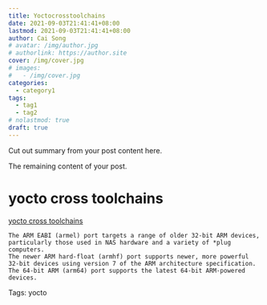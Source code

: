 ```yaml
---
title: Yoctocrosstoolchains
date: 2021-09-03T21:41:41+08:00
lastmod: 2021-09-03T21:41:41+08:00
author: Cai Song
# avatar: /img/author.jpg
# authorlink: https://author.site
cover: /img/cover.jpg
# images:
#   - /img/cover.jpg
categories:
  - category1
tags:
  - tag1
  - tag2
# nolastmod: true
draft: true
---
```


Cut out summary from your post content here.

<!--more-->

The remaining content of your post.
# yocto cross toolchains
[yocto cross toolchains](http://downloads.yoctoproject.org/releases/yocto/yocto-2.3/toolchain/x86_64/  "cross toolchains")


    The ARM EABI (armel) port targets a range of older 32-bit ARM devices, particularly those used in NAS hardware and a variety of *plug computers.
    The newer ARM hard-float (armhf) port supports newer, more powerful 32-bit devices using version 7 of the ARM architecture specification.
    The 64-bit ARM (arm64) port supports the latest 64-bit ARM-powered devices.


Tags:
  yocto